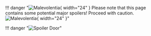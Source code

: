 !!! danger "![Malevolentia](/assets/img/items/mythical/Malevolentia.webp){ width="24" } Please note that this page contains some potential major spoilers! Proceed with caution. ![Malevolentia](/assets/img/items/mythical/Malevolentia.webp){ width="24" }"

!!! danger "![Spoiler Door](/assets/img/spoiler_door.png)"
